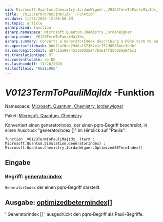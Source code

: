 ```yaml
---
uid: Microsoft.Quantum.Chemistry.JordanWigner._V0123TermToPauliMajIdx_
title: _V0123TermToPauliMajIdx_ -Funktion
ms.date: 11/25/2020 12:00:00 AM
ms.topic: article
qsharp.kind: function
qsharp.namespace: Microsoft.Quantum.Chemistry.JordanWigner
qsharp.name: _V0123TermToPauliMajIdx_
qsharp.summary: Converts a GeneratorIndex describing a PQRS term to an expression 'GeneratorIndex[]' in terms of Paulis
ms.openlocfilehash: 0dd7faf6ce2948af57304e1c752d89384cc3ddbf
ms.sourcegitcommit: a87c1aa8e7453360025e47ba614f25b02ea84ec3
ms.translationtype: MT
ms.contentlocale: de-DE
ms.lasthandoff: 11/26/2020
ms.locfileid: "96215060"
---
```

# <a name="_v0123termtopaulimajidx_-function"></a>_V0123TermToPauliMajIdx_ -Funktion

Namespace: [Microsoft. Quantum. Chemistry. jordanwigner](xref:Microsoft.Quantum.Chemistry.JordanWigner)

Paket: [Microsoft. Quantum. Chemistry](https://nuget.org/packages/Microsoft.Quantum.Chemistry)


Konvertiert einen generatorindex, der einen pqrs-Begriff beschreibt, in einen Ausdruck "generatorindex []" im Hinblick auf "Paulis".

```qsharp
function _V0123TermToPauliMajIdx_ (term : Microsoft.Quantum.Simulation.GeneratorIndex) : Microsoft.Quantum.Chemistry.JordanWigner.OptimizedBETermIndex[]
```


## <a name="input"></a>Eingabe

### <a name="term--generatorindex"></a>Begriff: [generatorindex](xref:Microsoft.Quantum.Simulation.GeneratorIndex)

`GeneratorIndex` der einen pqrs-Begriff darstellt.



## <a name="output--optimizedbetermindex"></a>Ausgabe: [optimizedbetermindex](xref:Microsoft.Quantum.Chemistry.JordanWigner.OptimizedBETermIndex)[]

' Generatorindex [] ' ausgedrückt den pqrs-Begriff als Pauli-Begriffe.